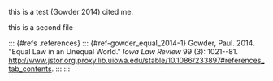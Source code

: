 this is a test (Gowder 2014) cited me.

this is a second file

::: {#refs .references}
::: {#ref-gowder_equal_2014-1}
Gowder, Paul. 2014. "Equal Law in an Unequal World." *Iowa Law Review*
99 (3): 1021--81.
<http://www.jstor.org.proxy.lib.uiowa.edu/stable/10.1086/233897#references_tab_contents>.
:::
:::
